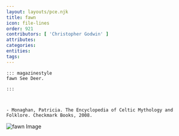 ```yaml
---
layout: layouts/pce.njk
title: fawn
icon: file-lines
order: 921
contributors: [ 'Christopher Godwin' ]
attributes:
categories:
entities:
tags:
---
```

``` tab [group1:Info]
::: magazinestyle
fawn See Deer.

:::
```
``` tab [group1:Attributes]
```
``` tab [group1:Entities]
```
``` tab [group1:Sources]
- Monaghan, Patricia. The Encyclopedia of Celtic Mythology and Folklore. Checkmark Books, 2008.
```
![fawn Image](['https://upload.wikimedia.org/wikipedia/commons/6/67/Cervidae1.jpg'])
